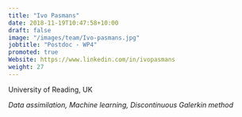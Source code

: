 ```yaml
---
title: "Ivo Pasmans"
date: 2018-11-19T10:47:58+10:00
draft: false
image: "/images/team/Ivo-pasmans.jpg"
jobtitle: "Postdoc - WP4"
promoted: true
Website: https://www.linkedin.com/in/ivopasmans
weight: 27
---
```


University of Reading, UK

*Data assimilation, Machine learning, Discontinuous Galerkin method*
